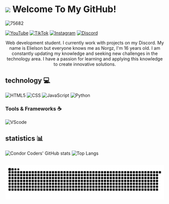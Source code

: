# <img src="https://media.giphy.com/media/lGhBlBMIN2XsEteTN3/giphy.gif" width="100"/> Welcome To My GitHub!

![75682](https://github.com/user-attachments/assets/30ebba7f-3018-44fc-a326-5e97ad3423b9)

[![YouTube](https://img.shields.io/badge/YouTube-%23FF0000.svg?style=for-the-badge&logo=YouTube&logoColor=white)](https://www.youtube.com/@Norgzyy)
[![TikTok](https://img.shields.io/badge/TikTok-%23000000.svg?style=for-the-badge&logo=TikTok&logoColor=white)](https://www.tiktok.com/@norgzyy)
[![Instagram](https://img.shields.io/badge/Instagram-%23E4405F.svg?style=for-the-badge&logo=Instagram&logoColor=white)](https://www.instagram.com/norgzyy/)
[![Discord](https://img.shields.io/badge/Discord-%235865F2.svg?style=for-the-badge&logo=discord&logoColor=white)](https://discord.gg/rw3wtuRSF2)

<p align="center">Web development student. I currently work with projects on my Discord. My name is Elielson but everyone knows me as Norgz, I'm 16 years old.
I am constantly updating my knowledge and seeking new challenges in the technology area. I have a passion for learning and applying this knowledge to create innovative solutions.




## technology 💻
![HTML5](https://img.shields.io/badge/html5-%23E34F26.svg?style=for-the-badge&logo=html5&logoColor=white)
![CSS](https://img.shields.io/badge/css3-%231572B6.svg?style=for-the-badge&logo=css3&logoColor=white)
![JavaScript](https://img.shields.io/badge/javascript-%23323330.svg?style=for-the-badge&logo=javascript&logoColor=%23F7DF1E)
![Python](https://img.shields.io/badge/python-3670A0?style=for-the-badge&logo=python&logoColor=ffdd54)

  <!-- Skills: Tools & Frameworks -->
  <div style="flex-basis: 48%;">
    <h3>Tools & Frameworks ☕</h3>
    <img align="center" alt="VScode" height="30" width="40" src="https://cdn.jsdelivr.net/gh/devicons/devicon/icons/vscode/vscode-original.svg">
  </div>

## statistics 📊
![Condor Coders' GitHub stats](https://github-readme-stats.vercel.app/api?username=Norgz&show_icons=true&theme=dark) ![Top Langs](https://github-readme-stats.vercel.app/api/top-langs/?username=Norgz&layout=compact&theme=dark)
##

<img src="https://raw.githubusercontent.com/Norgz/Norgz/output/snake.svg" alt="Snake animation" />

